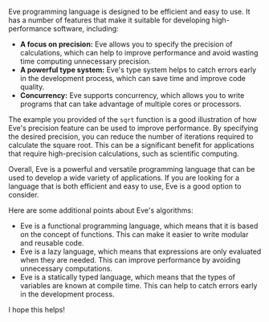 

Eve programming language is designed to be efficient and easy to use. It has a number of features that make it suitable for developing high-performance software, including:

* **A focus on precision:** Eve allows you to specify the precision of calculations, which can help to improve performance and avoid wasting time computing unnecessary precision.
* **A powerful type system:** Eve's type system helps to catch errors early in the development process, which can save time and improve code quality.
* **Concurrency:** Eve supports concurrency, which allows you to write programs that can take advantage of multiple cores or processors.

The example you provided of the `sqrt` function is a good illustration of how Eve's precision feature can be used to improve performance. By specifying the desired precision, you can reduce the number of iterations required to calculate the square root. This can be a significant benefit for applications that require high-precision calculations, such as scientific computing.

Overall, Eve is a powerful and versatile programming language that can be used to develop a wide variety of applications. If you are looking for a language that is both efficient and easy to use, Eve is a good option to consider.

Here are some additional points about Eve's algorithms:

* Eve is a functional programming language, which means that it is based on the concept of functions. This can make it easier to write modular and reusable code.
* Eve is a lazy language, which means that expressions are only evaluated when they are needed. This can improve performance by avoiding unnecessary computations.
* Eve is a statically typed language, which means that the types of variables are known at compile time. This can help to catch errors early in the development process.

I hope this helps!